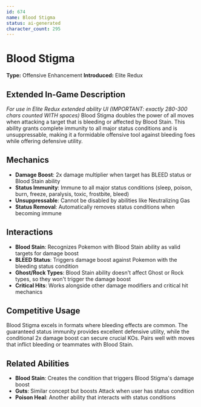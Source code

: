 ```yaml
---
id: 674
name: Blood Stigma
status: ai-generated
character_count: 295
---
```


# Blood Stigma

**Type:** Offensive Enhancement
**Introduced:** Elite Redux

## Extended In-Game Description
*For use in Elite Redux extended ability UI (IMPORTANT: exactly 280-300 chars counted WITH spaces)*
Blood Stigma doubles the power of all moves when attacking a target that is bleeding or affected by Blood Stain. This ability grants complete immunity to all major status conditions and is unsuppressable, making it a formidable offensive tool against bleeding foes while offering defensive utility.

## Mechanics

- **Damage Boost**: 2x damage multiplier when target has BLEED status or Blood Stain ability
- **Status Immunity**: Immune to all major status conditions (sleep, poison, burn, freeze, paralysis, toxic, frostbite, bleed)
- **Unsuppressable**: Cannot be disabled by abilities like Neutralizing Gas
- **Status Removal**: Automatically removes status conditions when becoming immune

## Interactions

- **Blood Stain**: Recognizes Pokemon with Blood Stain ability as valid targets for damage boost
- **BLEED Status**: Triggers damage boost against Pokemon with the bleeding status condition
- **Ghost/Rock Types**: Blood Stain ability doesn't affect Ghost or Rock types, so they won't trigger the damage boost
- **Critical Hits**: Works alongside other damage modifiers and critical hit mechanics

## Competitive Usage

Blood Stigma excels in formats where bleeding effects are common. The guaranteed status immunity provides excellent defensive utility, while the conditional 2x damage boost can secure crucial KOs. Pairs well with moves that inflict bleeding or teammates with Blood Stain.

## Related Abilities

- **Blood Stain**: Creates the condition that triggers Blood Stigma's damage boost
- **Guts**: Similar concept but boosts Attack when user has status condition
- **Poison Heal**: Another ability that interacts with status conditions